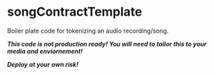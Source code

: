 # songContractTemplate
Boiler plate code for tokenizing an audio recording/song.  

***This code is not production ready!  You will need to tailor this to your media and enviornement!***

***Deploy at your own risk!***
